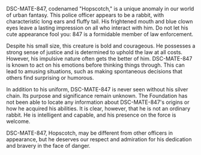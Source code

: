 DSC-MATE-847, codenamed "Hopscotch," is a unique anomaly in our world of urban fantasy. This police officer appears to be a rabbit, with characteristic long ears and fluffy tail. His frightened mouth and blue clown eyes leave a lasting impression on all who interact with him. Do not let his cute appearance fool you: 847 is a formidable member of law enforcement.

Despite his small size, this creature is bold and courageous. He possesses a strong sense of justice and is determined to uphold the law at all costs. However, his impulsive nature often gets the better of him. DSC-MATE-847 is known to act on his emotions before thinking things through. This can lead to amusing situations, such as making spontaneous decisions that others find surprising or humorous. 

In addition to his uniform, DSC-MATE-847 is never seen without his silver chain. Its purpose and significance remain unknown. The Foundation has not been able to locate any information about DSC-MATE-847's origins or how he acquired his abilities. It is clear, however, that he is not an ordinary rabbit. He is intelligent and capable, and his presence on the force is welcome.

DSC-MATE-847, Hopscotch, may be different from other officers in appearance, but he deserves our respect and admiration for his dedication and bravery in the face of danger.